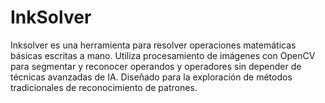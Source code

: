# InkSolver
Inksolver es una herramienta para resolver operaciones matemáticas básicas escritas a mano. Utiliza procesamiento de imágenes con OpenCV para segmentar y reconocer operandos y operadores sin depender de técnicas avanzadas de IA. Diseñado para la exploración de métodos tradicionales de reconocimiento de patrones.

